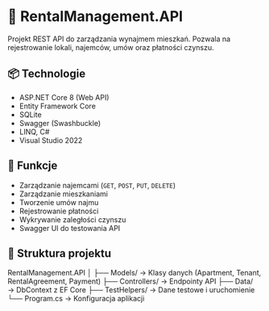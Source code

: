 # 🏢 RentalManagement.API

Projekt REST API do zarządzania wynajmem mieszkań. Pozwala na rejestrowanie lokali, najemców, umów oraz płatności czynszu.

## 📦 Technologie

- ASP.NET Core 8 (Web API)
- Entity Framework Core
- SQLite
- Swagger (Swashbuckle)
- LINQ, C#
- Visual Studio 2022

## 🚀 Funkcje

- Zarządzanie najemcami (`GET`, `POST`, `PUT`, `DELETE`)
- Zarządzanie mieszkaniami
- Tworzenie umów najmu
- Rejestrowanie płatności
- Wykrywanie zaległości czynszu
- Swagger UI do testowania API

## 🧩 Struktura projektu

RentalManagement.API
│
├── Models/ → Klasy danych (Apartment, Tenant, RentalAgreement, Payment)
├── Controllers/ → Endpointy API
├── Data/ → DbContext z EF Core
├── TestHelpers/ → Dane testowe i uruchomienie
└── Program.cs → Konfiguracja aplikacji

